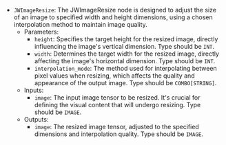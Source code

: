 - `JWImageResize`: The JWImageResize node is designed to adjust the size of an image to specified width and height dimensions, using a chosen interpolation method to maintain image quality.
    - Parameters:
        - `height`: Specifies the target height for the resized image, directly influencing the image's vertical dimension. Type should be `INT`.
        - `width`: Determines the target width for the resized image, directly affecting the image's horizontal dimension. Type should be `INT`.
        - `interpolation_mode`: The method used for interpolating between pixel values when resizing, which affects the quality and appearance of the output image. Type should be `COMBO[STRING]`.
    - Inputs:
        - `image`: The input image tensor to be resized. It's crucial for defining the visual content that will undergo resizing. Type should be `IMAGE`.
    - Outputs:
        - `image`: The resized image tensor, adjusted to the specified dimensions and interpolation quality. Type should be `IMAGE`.
